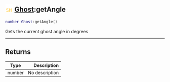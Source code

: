 ## <img src="../../.gitbook/assets/shared.png" width="24" height=24 /> [Ghost](https://iaswiki.rawr.dev/readme/ghost):getAngle

```lua
number Ghost:getAngle()
```

Gets the current ghost angle in degrees

------
## Returns

| Type   | Description |
| ------ | ----------: |
| number | No description |

